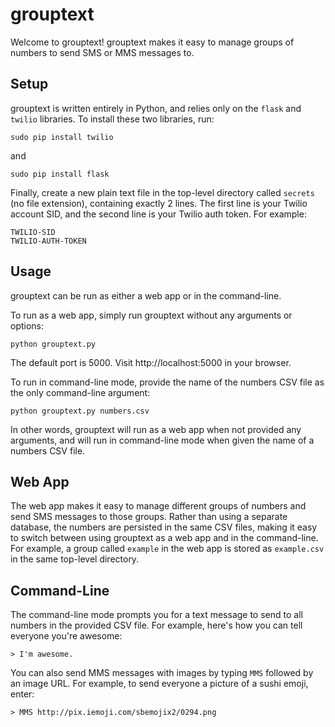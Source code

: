 # grouptext

Welcome to grouptext! grouptext makes it easy to manage groups of numbers to send SMS or MMS messages to.

## Setup

grouptext is written entirely in Python, and relies only on the `flask` and `twilio` libraries. To install these two libraries, run:

````
sudo pip install twilio
````

and

````
sudo pip install flask
````

Finally, create a new plain text file in the top-level directory called `secrets` (no file extension), containing exactly 2 lines. The first line is your Twilio account SID, and the second line is your Twilio auth token. For example:

````
TWILIO-SID
TWILIO-AUTH-TOKEN
````

## Usage

grouptext can be run as either a web app or in the command-line.

To run as a web app, simply run grouptext without any arguments or options:

````
python grouptext.py
````

The default port is 5000. Visit http://localhost:5000 in your browser.

To run in command-line mode, provide the name of the numbers CSV file as the only command-line argument:

````
python grouptext.py numbers.csv
````

In other words, grouptext will run as a web app when not provided any arguments, and will run in command-line mode when given the name of a numbers CSV file.

## Web App

The web app makes it easy to manage different groups of numbers and send SMS messages to those groups. Rather than using a separate database, the numbers are persisted in the same CSV files, making it easy to switch between using grouptext as a web app and in the command-line. For example, a group called `example` in the web app is stored as `example.csv` in the same top-level directory.

## Command-Line

The command-line mode prompts you for a text message to send to all numbers in the provided CSV file. For example, here's how you can tell everyone you're awesome:

````
> I'm awesome.
````

You can also send MMS messages with images by typing `MMS` followed by an image URL. For example, to send everyone a picture of a sushi emoji, enter:

````
> MMS http://pix.iemoji.com/sbemojix2/0294.png
````


